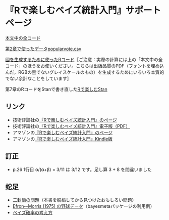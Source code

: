 # 『Rで楽しむベイズ統計入門』サポートページ

[本文中の全コード](code.md)

[第2章で使ったデータpopularvote.csv](fig/popularvote.csv)

[図を生成するために使ったRコード](fig/)［ご注意：実際の計算には上の「本文中の全コード」のほうをお使いください。こちらは出版品質のPDF（フォントを埋め込んだ，RGBの黒でないグレイスケールのもの）を生成するためにいろいろ本質的でない余計なことをしています］

第7章のRコードをStanで書き直した[Rで楽しむStan](https://oku.edu.mie-u.ac.jp/~okumura/rstan/)

## リンク

* 技術評論社の[『Rで楽しむベイズ統計入門』のページ](http://gihyo.jp/book/2018/978-4-7741-9503-2)
* 技術評論社の[『Rで楽しむベイズ統計入門』電子版（PDF）](https://gihyo.jp/dp/ebook/2018/978-4-7741-9561-2)
* アマゾンの[『Rで楽しむベイズ統計入門』のページ](https://www.amazon.co.jp/dp/4774195030)
* アマゾンの[『Rで楽しむベイズ統計入門』Kindle版](https://www.amazon.co.jp/dp/B07919W1YX)

## 訂正

* p.26 1行目 α/(α+β) = 3/11 は 3/12 です。足し算 3 + 8 を間違いました

## 蛇足

* [二封筒の問題](https://oku.edu.mie-u.ac.jp/~okumura/stat/exchangeparadox.html)（本書を脱稿してから見つけたおもしろい問題）
* [Efron--Morris (1975) の野球データ](https://oku.edu.mie-u.ac.jp/~okumura/stat/efronmorris.html)（bayesmetaパッケージの利用例）
* [ベイズ確率の考え方](https://oku.edu.mie-u.ac.jp/~okumura/stat/bayesianprobability.html)

